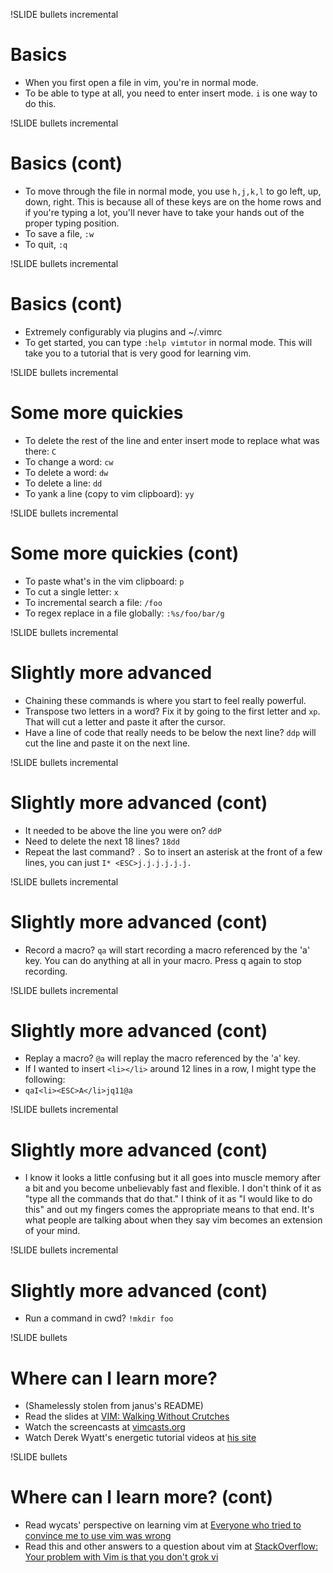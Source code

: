 !SLIDE bullets incremental
# Basics #

* When you first open a file in vim, you're in normal mode.
* To be able to type at all, you need to enter insert mode.  `i` is one
  way to do this.

!SLIDE bullets incremental
# Basics (cont) #
* To move through the file in normal mode, you use `h,j,k,l` to go left,
  up, down, right.  This is because all of these keys are on the home
  rows and if you're typing a lot, you'll never have to take your hands
  out of the proper typing position.
* To save a file, `:w`
* To quit, `:q`

!SLIDE bullets incremental
# Basics (cont) #
* Extremely configurably via plugins and ~/.vimrc
* To get started, you can type `:help vimtutor` in normal mode.  This
  will take you to a tutorial that is very good for learning vim.

!SLIDE bullets incremental
# Some more quickies #

* To delete the rest of the line and enter insert mode to replace what
  was there: `C`
* To change a word: `cw`
* To delete a word: `dw`
* To delete a line: `dd`
* To yank a line (copy to vim clipboard): `yy`

!SLIDE bullets incremental
# Some more quickies (cont) #
* To paste what's in the vim clipboard: `p`
* To cut a single letter: `x`
* To incremental search a file: `/foo`
* To regex replace in a file globally: `:%s/foo/bar/g`

!SLIDE bullets incremental
# Slightly more advanced #

* Chaining these commands is where you start to feel really powerful.
* Transpose two letters in a word?  Fix it by going to the first letter
  and `xp`.  That will cut a letter and paste it after the cursor.
* Have a line of code that really needs to be below the next line?
  `ddp` will cut the line and paste it on the next line.

!SLIDE bullets incremental
# Slightly more advanced (cont) #
* It needed to be above the line you were on?  `ddP`
* Need to delete the next 18 lines?  `18dd`
* Repeat the last command? `.`  So to insert an asterisk at the front of
  a few lines, you can just `I* <ESC>j.j.j.j.j.j.`

!SLIDE bullets incremental
# Slightly more advanced (cont) #
* Record a macro? `qa` will start recording a macro referenced by the
  'a' key.  You can do anything at all in your macro.  Press q again to
  stop recording.

!SLIDE bullets incremental
# Slightly more advanced (cont) #
* Replay a macro? `@a` will replay the macro referenced by the 'a' key.
* If I wanted to insert `<li></li>` around 12 lines in a row, I might type
  the following:
* `qaI<li><ESC>A</li>jq11@a`

!SLIDE bullets incremental
# Slightly more advanced (cont) #
* I know it looks a  little confusing but it all goes into muscle memory
  after a bit and you become unbelievably fast and flexible.  I don't
  think of it as "type all the commands that do that."  I think of it as
  "I would like to do this" and out my fingers comes the appropriate means
  to that end.  It's what people are talking about when they say vim
  becomes an extension of your mind.

!SLIDE bullets incremental
# Slightly more advanced (cont) #
* Run a command in cwd?  `!mkdir foo`

!SLIDE bullets
# Where can I learn more? #

* (Shamelessly stolen from janus's README)
* Read the slides at [VIM: Walking Without Crutches](http://walking-without-crutches.heroku.com/#1)
* Watch the screencasts at [vimcasts.org](http://www.vimcasts.org)
* Watch Derek Wyatt's energetic tutorial videos at [his site](http://www.derekwyatt.org/vim/vim-tutorial-videos/)

!SLIDE bullets
# Where can I learn more? (cont) #

* Read wycats' perspective on learning vim at [Everyone who tried to convince me to use vim was wrong](http://yehudakatz.com/2010/07/29/everyone-who-tried-to-convince-me-to-use-vim-was-wrong/)
* Read this and other answers to a question about vim at [StackOverflow: Your problem with Vim is that you don't grok vi](http://stackoverflow.com/questions/1218390/what-is-your-most-productive-shortcut-with-vim/1220118#1220118)
